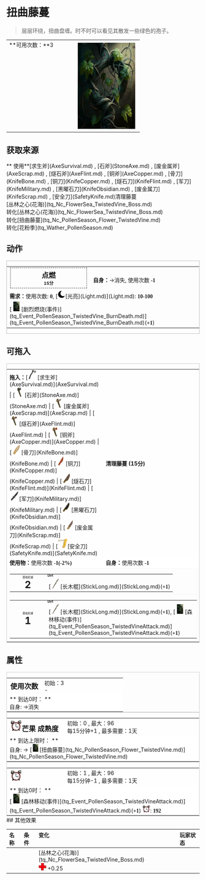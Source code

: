 # 扭曲藤蔓  
> 层层环绕，扭曲盘缠。时不时可以看见其散发一些绿色的孢子。  
  
<table class="table table-bordered" data-toggle="table"  data-show-header="false"><thead style="display:none"><tr ><th  style="width:50%;text-align:left;vertical-align:top;"  >title</th><th  style="width:50%;text-align:left;vertical-align:top;"  ></th></tr></thead><tr ><td  style="width:50%;text-align:left;vertical-align:top;"  >**可用次数：**3</td><td  style="width:50%;text-align:left;vertical-align:top;"  ><div style="float:right; margin:5px"><div class="gamecard" style="width:150px; height:225px;"><a href="tq_Nc_PollenSeason_Flower_TwistedVine.md" style="color:black"><img decoding="async" src="Sprite/tq/TwistedVine(1).png" class="cardimage" style="max-width:150px;max-height:225px;"><span style="font-size: 25px;">扭曲藤蔓</span></a></div></div></td></tr></tbody></table>  
  
## 获取来源  
<div style="display:inline-block"><div class="gamedatalist" style="text-align:left;min-width:200px;min-height:0px;"><div style="display:inline-block"><div style="display:inline-block;vertical-align:middle;">** 使用**[求生斧](AxeSurvival.md) , [石斧](StoneAxe.md) , [废金属斧](AxeScrap.md) , [燧石斧](AxeFlint.md) , [铜斧](AxeCopper.md) , [骨刀](KnifeBone.md) , [铜刀](KnifeCopper.md) , [燧石刀](KnifeFlint.md) , [军刀](KnifeMilitary.md) , [黑曜石刀](KnifeObsidian.md) , [废金属刀](KnifeScrap.md) , [安全刀](SafetyKnife.md)清理藤蔓</div><div style="display:inline-block;vertical-align:middle;">[丛林之心(花海)](tq_Nc_FlowerSea_TwistedVine_Boss.md)</div></div></div><div class="gamedatalist" style="text-align:left;min-width:200px;min-height:0px;"><div style="display:inline-block"><div style="display:inline-block;vertical-align:middle;">转化</div><div style="display:inline-block;vertical-align:middle;">[丛林之心(花海)](tq_Nc_FlowerSea_TwistedVine_Boss.md)</div></div></div><div class="gamedatalist" style="text-align:left;min-width:200px;min-height:0px;"><div style="display:inline-block"><div style="display:inline-block;vertical-align:middle;">转化</div><div style="display:inline-block;vertical-align:middle;">[扭曲藤蔓](tq_Nc_PollenSeason_Flower_TwistedVine.md)</div></div></div><div class="gamedatalist" style="text-align:left;min-width:200px;min-height:0px;"><div style="display:inline-block"><div style="display:inline-block;vertical-align:middle;">转化</div><div style="display:inline-block;vertical-align:middle;">[花粉季](tq_Wather_PollenSeason.md)</div></div></div></div>  
  
## 动作  
<div  style="border:1px solid #BBB"><table><tr><td rowspan="2" style="width:200px;text-align:center;font-size:1.3em;font-weight:bold"><div style="padding:5px;border:1px dashed #333"><div>点燃</div><div style="font-size:0.6em;"><font data-toggle="tooltip" data-placement="top" title="1TP">15分</font></div></div></td><td></td></tr><tr><td><b>自身：</b>→消失, 使用次数  <span style="font-family:ui-monospace"><b>-1</b></span></td></tr><tr><td colspan="2"><b>需求：</b>使用次数: <span style="font-family:ui-monospace"><b>0</b></span>, [<div style="width:20px;display:inline-block;text-align:center"><img decoding="async" src="Sprite/Darkness17609.png" href="a.md" style="max-width:20px;max-height:20px;"></div>[光亮](Light.md)](Light.md): <span style="font-family:ui-monospace"><b>10-100</b></span></td></tr><tr><td colspan="2">[<div style="width:25px;display:inline-block;text-align:center"><img decoding="async" src="Sprite/tq/TwistedVine(1).png" href="a.md" style="max-width:25px;max-height:25px;"></div>[剧烈燃烧(事件)](tq_Event_PollenSeason_TwistedVine_BurnDeath.md)](tq_Event_PollenSeason_TwistedVine_BurnDeath.md)(<span style="font-family:ui-monospace"><b>+1</b></span>)</td></tr></table></div>  
  
  
## 可拖入  
<div  style="border:1px solid #CCC;"><table style="margin-bottom:0px;"><tr><td style="width:40%;text-align:left; background-color:#FEFEFE"><b>拖入：</b>[<div style="width:25px;display:inline-block;text-align:center"><img decoding="async" src="Sprite/SurvivalAxe.png" href="a.md" style="max-width:25px;max-height:25px;"></div>[求生斧](AxeSurvival.md)](AxeSurvival.md) | [<div style="width:25px;display:inline-block;text-align:center"><img decoding="async" src="Sprite/StoneAxe.png" href="a.md" style="max-width:25px;max-height:25px;"></div>[石斧](StoneAxe.md)](StoneAxe.md) | [<div style="width:25px;display:inline-block;text-align:center"><img decoding="async" src="Sprite/ScrapAxe.png" href="a.md" style="max-width:25px;max-height:25px;"></div>[废金属斧](AxeScrap.md)](AxeScrap.md) | [<div style="width:25px;display:inline-block;text-align:center"><img decoding="async" src="Sprite/FlintAxe.png" href="a.md" style="max-width:25px;max-height:25px;"></div>[燧石斧](AxeFlint.md)](AxeFlint.md) | [<div style="width:25px;display:inline-block;text-align:center"><img decoding="async" src="Sprite/CopperAxe.png" href="a.md" style="max-width:25px;max-height:25px;"></div>[铜斧](AxeCopper.md)](AxeCopper.md) | [<div style="width:25px;display:inline-block;text-align:center"><img decoding="async" src="Sprite/BoneKnife.png" href="a.md" style="max-width:25px;max-height:25px;"></div>[骨刀](KnifeBone.md)](KnifeBone.md) | [<div style="width:25px;display:inline-block;text-align:center"><img decoding="async" src="Sprite/CopperKnife.png" href="a.md" style="max-width:25px;max-height:25px;"></div>[铜刀](KnifeCopper.md)](KnifeCopper.md) | [<div style="width:25px;display:inline-block;text-align:center"><img decoding="async" src="Sprite/FlintKnife.png" href="a.md" style="max-width:25px;max-height:25px;"></div>[燧石刀](KnifeFlint.md)](KnifeFlint.md) | [<div style="width:25px;display:inline-block;text-align:center"><img decoding="async" src="Sprite/MilitaryKnife.png" href="a.md" style="max-width:25px;max-height:25px;"></div>[军刀](KnifeMilitary.md)](KnifeMilitary.md) | [<div style="width:25px;display:inline-block;text-align:center"><img decoding="async" src="Sprite/ObsidianKnife.png" href="a.md" style="max-width:25px;max-height:25px;"></div>[黑曜石刀](KnifeObsidian.md)](KnifeObsidian.md) | [<div style="width:25px;display:inline-block;text-align:center"><img decoding="async" src="Sprite/ScrapKnife.png" href="a.md" style="max-width:25px;max-height:25px;"></div>[废金属刀](KnifeScrap.md)](KnifeScrap.md) | [<div style="width:25px;display:inline-block;text-align:center"><img decoding="async" src="Sprite/SafetyKnife.png" href="a.md" style="max-width:25px;max-height:25px;"></div>[安全刀](SafetyKnife.md)](SafetyKnife.md)</td><td style="width:40%;font-size:1em;font-weight:bold;background-color:#FEFEFE">清理藤蔓 (<font data-toggle="tooltip" data-placement="top" title="1TP">15分</font>) </td></tr><tr style="background-color:#FFFFFF"><td style=""><b>使用物：</b>使用次数  <span style="font-family:ui-monospace"><b>-1(-2%)</b></span></td><td style=""><b>自身：</b>使用次数  <span style="font-family:ui-monospace"><b>-1</b></span></td></tr><tr><td colspan="2"><div style="columns:auto;position:relative;"><div style="display:inline-block;width:100%;break-inside: avoid;border:1px solid #F8F8F8"><table style="margin-bottom:3px;"><tr><td rowspan=2 style="text-align:center" width="80px"><div style="font-size:0.5em">基础权重</div><div style="font-size:1.8em;font-weight:bold">2</div></td><td style="font-size:0.6em;line-height:0.6em;font-weight:bold">Dirt</td></tr><tr><td>[<div style="width:25px;display:inline-block;text-align:center"><img decoding="async" src="Sprite/StickLong.png" href="a.md" style="max-width:25px;max-height:25px;"></div>[长木棍](StickLong.md)](StickLong.md)(<span style="font-family:ui-monospace"><b>+1</b></span>)</td></tr></table></div><div style="display:inline-block;width:100%;break-inside: avoid;border:1px solid #F8F8F8"><table style="margin-bottom:3px;"><tr><td rowspan=2 style="text-align:center" width="80px"><div style="font-size:0.5em">基础权重</div><div style="font-size:1.8em;font-weight:bold">1</div></td><td style="font-size:0.6em;line-height:0.6em;font-weight:bold">Dirt</td></tr><tr><td>[<div style="width:25px;display:inline-block;text-align:center"><img decoding="async" src="Sprite/StickLong.png" href="a.md" style="max-width:25px;max-height:25px;"></div>[长木棍](StickLong.md)](StickLong.md)(<span style="font-family:ui-monospace"><b>+1</b></span>), [<div style="width:25px;display:inline-block;text-align:center"><img decoding="async" src="Sprite/tq/TwistedVine(1).png" href="a.md" style="max-width:25px;max-height:25px;"></div>[森林移动(事件)](tq_Event_PollenSeason_TwistedVineAttack.md)](tq_Event_PollenSeason_TwistedVineAttack.md)(<span style="font-family:ui-monospace"><b>+1</b></span>)</td></tr></table></div></div></td></tr></table></div>  
  
## 属性   
<div  style="border:1px solid #CCC;"><table style="margin-bottom:0px;"><tr><td style="width:30%;text-align:left; background-color:#FEFEFE;font-size:1.3em;font-weight:bold;">使用次数</td><td style="font-size:1em;background-color:#FEFEFE">初始：3<br>-</td></tr><tr style="background-color:#FFFFFF"><td colspan=2>** 到达0时： **<br>自身: →消失</td></tr></table></div>  
<div  style="border:1px solid #CCC;"><table style="margin-bottom:0px;"><tr><td style="width:30%;text-align:left; background-color:#FEFEFE;font-size:1.3em;font-weight:bold;"><div style="width:30px;display:inline-block;text-align:center"><img decoding="async" src="Sprite/AlarmClock.png" href="a.md" style="max-width:30px;max-height:30px;"></div>芒果 成熟度</td><td style="font-size:1em;background-color:#FEFEFE">初始：0 , 最大：96<br>每15分钟+1 , 最多需要：<font data-toggle="tooltip" data-placement="top" title="96TP">1天</font></td></tr><tr style="background-color:#FFFFFF"><td colspan=2>** 到达上限时： **<br>自身: → [<div style="width:20px;display:inline-block;text-align:center"><img decoding="async" src="Sprite/tq/TwistedVine(1).png" href="a.md" style="max-width:20px;max-height:20px;"></div>[扭曲藤蔓](tq_Nc_PollenSeason_Flower_TwistedVine.md)](tq_Nc_PollenSeason_Flower_TwistedVine.md)</td></tr></table></div>  
<div  style="border:1px solid #CCC;"><table style="margin-bottom:0px;"><tr><td style="width:30%;text-align:left; background-color:#FEFEFE;font-size:1.3em;font-weight:bold;"><div style="width:30px;display:inline-block;text-align:center"><img decoding="async" src="Sprite/AlarmClock.png" href="a.md" style="max-width:30px;max-height:30px;"></div></td><td style="font-size:1em;background-color:#FEFEFE">初始：1 , 最大：96<br>每15分钟-1 , 最多需要：<font data-toggle="tooltip" data-placement="top" title="96TP">1天</font></td></tr><tr style="background-color:#FFFFFF"><td colspan=2>** 到达0时： **<br>[<div style="width:25px;display:inline-block;text-align:center"><img decoding="async" src="Sprite/tq/TwistedVine(1).png" href="a.md" style="max-width:25px;max-height:25px;"></div>[森林移动(事件)](tq_Event_PollenSeason_TwistedVineAttack.md)](tq_Event_PollenSeason_TwistedVineAttack.md)(<span style="font-family:ui-monospace"><b>+1</b></span>) <div style="width:20px;display:inline-block;text-align:center"><img decoding="async" src="Sprite/AlarmClock.png" href="a.md" style="max-width:20px;max-height:20px;"></div>: <span style="font-family:ui-monospace"><b><span style="font-family:ui-monospace"><b>192</b></span></b></span></td></tr></table></div>  
## 其他效果  
<table class="table table-bordered" data-toggle="table"  ><thead style=""><tr ><th  style="text-align:left;vertical-align:top;"  data-sortable="true"  >名称</th><th  style="text-align:left;vertical-align:top;"  data-sortable="true"  >条件</th><th  style="text-align:left;vertical-align:top;"  >变化</th><th  style="text-align:left;vertical-align:top;"  data-sortable="true"  >玩家状态</th></tr></thead><tr ><td  style="text-align:left;vertical-align:top;"  ></td><td  style="text-align:left;vertical-align:top;"  ></td><td  style="text-align:left;vertical-align:top;"  >[丛林之心(花海)](tq_Nc_FlowerSea_TwistedVine_Boss.md)<br><div style="width:20px;display:inline-block;text-align:center"><img decoding="async" src="Sprite/Health.png" href="a.md" style="max-width:20px;max-height:20px;"></div> +0.25</td><td  style="text-align:left;vertical-align:top;"  ></td></tr></tbody></table>  
  


<script>document.title="扭曲藤蔓 - 卡牌生存百科 Card Survival Wiki";</script>